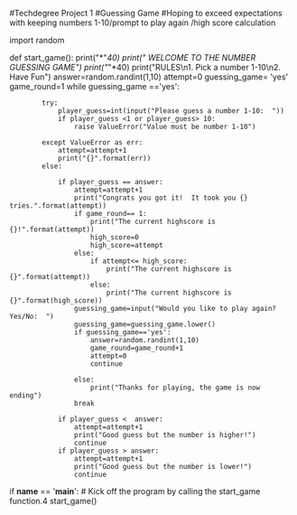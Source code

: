 #Techdegree Project 1
#Guessing Game
#Hoping to exceed expectations with keeping numbers 1-10/prompt to play again /high score calculation

import random

def start_game():
    print("*"*40)
    print("   WELCOME TO THE NUMBER GUESSING GAME")
    print("*"*40)
    print("RULES\n1. Pick a number 1-10\n2. Have Fun")
    answer=random.randint(1,10)
    attempt=0
    guessing_game= 'yes'
    game_round=1
    while guessing_game =='yes':
            
            try:
                player_guess=int(input("Please guess a number 1-10:  "))
                if player_guess <1 or player_guess> 10:
                    raise ValueError("Value must be number 1-10")
                
            except ValueError as err:
                attempt=attempt+1
                print("{}".format(err))
            else:
                       
                if player_guess == answer:
                    attempt=attempt+1
                    print("Congrats you got it!  It took you {} tries.".format(attempt))                
                    if game_round== 1:
                        print("The current highscore is {}!".format(attempt))
                        high_score=0
                        high_score=attempt
                    else:
                        if attempt<= high_score:
                            print("The current highscore is {}".format(attempt))
                        else:
                            print("The current highscore is {}".format(high_score))
                    guessing_game=input("Would you like to play again? Yes/No:  ")
                    guessing_game=guessing_game.lower()
                    if guessing_game=='yes':
                        answer=random.randint(1,10)
                        game_round=game_round+1
                        attempt=0
                        continue
                        
                    else:
                        print("Thanks for playing, the game is now ending")
                    break
            
                if player_guess <  answer:
                    attempt=attempt+1
                    print("Good guess but the number is higher!")
                    continue
                if player_guess > answer:
                    attempt=attempt+1
                    print("Good guess but the number is lower!")
                    continue
                
                   

if __name__ == '__main__':
    # Kick off the program by calling the start_game function.4
    start_game()
